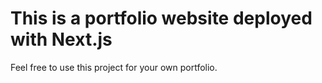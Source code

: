 # This is a portfolio website deployed with Next.js

Feel free to use this project for your own portfolio.
